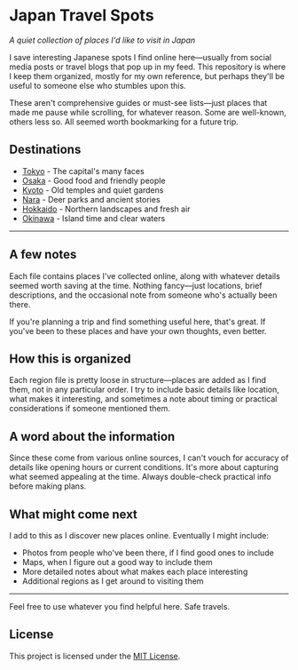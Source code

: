 # Japan Travel Spots

*A quiet collection of places I'd like to visit in Japan*

I save interesting Japanese spots I find online here—usually from social media posts or travel blogs that pop up in my feed. This repository is where I keep them organized, mostly for my own reference, but perhaps they'll be useful to someone else who stumbles upon this.

These aren't comprehensive guides or must-see lists—just places that made me pause while scrolling, for whatever reason. Some are well-known, others less so. All seemed worth bookmarking for a future trip.

## Destinations

- [Tokyo](./kanto/Tokyo.md) - The capital's many faces
- [Osaka](./kansai/Osaka.md) - Good food and friendly people
- [Kyoto](./kansai/Kyoto.md) - Old temples and quiet gardens
- [Nara](./kansai/Nara.md) - Deer parks and ancient stories
- [Hokkaido](./others/Hokkaido.md) - Northern landscapes and fresh air
- [Okinawa](./others/Okinawa.md) - Island time and clear waters

---

## A few notes

Each file contains places I've collected online, along with whatever details seemed worth saving at the time. Nothing fancy—just locations, brief descriptions, and the occasional note from someone who's actually been there.

If you're planning a trip and find something useful here, that's great. If you've been to these places and have your own thoughts, even better.

## How this is organized

Each region file is pretty loose in structure—places are added as I find them, not in any particular order. I try to include basic details like location, what makes it interesting, and sometimes a note about timing or practical considerations if someone mentioned them.

## A word about the information

Since these come from various online sources, I can't vouch for accuracy of details like opening hours or current conditions. It's more about capturing what seemed appealing at the time. Always double-check practical info before making plans.

## What might come next

I add to this as I discover new places online. Eventually I might include:

- Photos from people who've been there, if I find good ones to include
- Maps, when I figure out a good way to include them
- More detailed notes about what makes each place interesting
- Additional regions as I get around to visiting them

---

Feel free to use whatever you find helpful here. Safe travels.

## License

This project is licensed under the [MIT License](./LICENSE).
